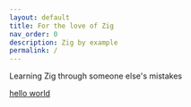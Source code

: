 ```yaml
---
layout: default
title: For the love of Zig
nav_order: 0
description: Zig by example
permalink: /
---
```


Learning Zig through someone else's mistakes


[hello world](hello-world.md)